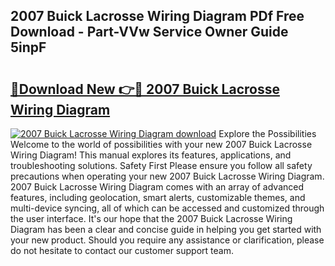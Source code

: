 ## 2007 Buick Lacrosse Wiring Diagram PDf Free Download - Part-VVw Service Owner Guide 5inpF

# <h2><a href="http://dfhk45n.blite.top/?on=2007+Buick+Lacrosse+Wiring+Diagram">🔗Download New 👉🔴 2007 Buick Lacrosse Wiring Diagram</a></h2>

[![2007 Buick Lacrosse Wiring Diagram download](https://i.imgur.com/lujVjoI.png)](http://dfhk45n.blite.top/?on=2007+Buick+Lacrosse+Wiring+Diagram)
Explore the Possibilities Welcome to the world of possibilities with your new 2007 Buick Lacrosse Wiring Diagram! This manual explores its features, applications, and troubleshooting solutions. Safety First Please ensure you follow all safety precautions when operating your new 2007 Buick Lacrosse Wiring Diagram. 2007 Buick Lacrosse Wiring Diagram comes with an array of advanced features, including geolocation, smart alerts, customizable themes, and multi-device syncing, all of which can be accessed and customized through the user interface. It's our hope that the 2007 Buick Lacrosse Wiring Diagram has been a clear and concise guide in helping you get started with your new product. Should you require any assistance or clarification, please do not hesitate to contact our customer support team.
